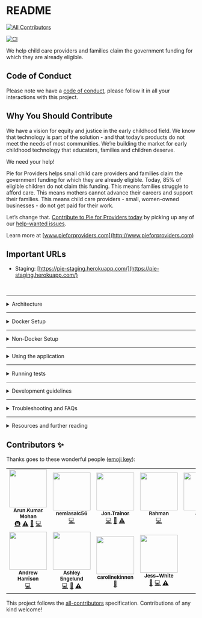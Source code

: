 # README
<!-- ALL-CONTRIBUTORS-BADGE:START - Do not remove or modify this section -->
[![All Contributors](https://img.shields.io/badge/all_contributors-11-orange.svg?style=flat-square)](#contributors-)
<!-- ALL-CONTRIBUTORS-BADGE:END -->

[![CI](https://github.com/pieforproviders/pieforproviders/workflows/CI/badge.svg?branch=develop)](https://github.com/pieforproviders/pieforproviders/actions?query=branch%3Adevelop)

We help child care providers and families claim the government funding for which they are already eligible.

## Code of Conduct

Please note we have a [code of conduct](CODE_OF_CONDUCT.md), please follow it in all your interactions with this project.

## Why You Should Contribute

We have a vision for equity and justice in the early childhood field. We know that technology is part of the solution - and that today’s products do not meet the needs of most communities. We’re building the market for early childhood technology that educators, families and children deserve.

We need your help!

Pie for Providers helps small child care providers and families claim the government funding for which they are already eligible. Today, 85% of eligible children do not claim this funding. This means families struggle to afford care. This means mothers cannot advance their careers and support their families. This means child care providers - small, women-owned businesses - do not get paid for their work.

Let’s change that. [Contribute to Pie for Providers today](CONTRIBUTING.md) by picking up any of our [help-wanted issues](http://bit.ly/PieHelpWanted).

Learn more at [www.pieforproviders.com](http://www.pieforproviders.com)

## Important URLs

- Staging: [https://pie-staging.herokuapp.com/](https://pie-staging.herokuapp.com/)  

<br />

---

<details>
  <summary>Architecture</summary>

---

- [ERD/Database Planning Diagram](docs/dbdiagram.pdf)

- Backend: Rails
  - **SUPER IMPORTANT** This is configured to use UUIDs for primary keys in the generators: rails/config/initializers/generators.rb
  - Rubocop
  - Data Migrations: [https://github.com/ilyakatz/data-migrate](https://github.com/ilyakatz/data-migrate)
  - RSpec
    - SimpleCov
    - Shoulda Matchers
    - DatabaseCleaner
    - FactoryBot
    - Faker
  - v1 API Routes returning JSON
  - Postgres DB
- Frontend: React
  - ESLint/Prettier
  - Jest/React Testing Library
  - Husky for pre-commit hooks
  
</details>  

---

<details>
  <summary>Docker Setup</summary>

### Prerequisites
Docker should be installed on your local machine.

### Procedure
* Use the "git clone" command to download this repository.
* Use the "cd" command to enter the root directory of this repository.
* Enter the command "docker/build".  You will be asked to enter database parameters.  The docker/build script automatically sets up the app, runs the test suite, seeds the database, draws the block diagram, runs quality checks of this code base, and logs the screen output.
* After the build process is complete, enter the command "docker/server" to start the Rails server.
* Start a second terminal tab for entering additional commands.

### URLs
* App: http://localhost:3000
* MailCatcher: http://localhost:1080

### Database Parameters
* Host: localhost
* Port number: 15432
* Database: pie_development
* Username and password: specified in .docker-env/development/database

### Other Important Scripts
* Enter the command "docker/git_check" before "git add" and "git commit".  This runs the tests, Rubocop, and Brakeman.  The docker/git_check script is a sanity check to allow you to make sure to commit quality working code only.
* Enter the command "docker/qserver" for the quick version of "docker/server".  Note that the "docker/qserver" script does not log the screen output, does not remove tmp/pids/server.pid, skips "docker-compose down", skips "bundle install", and skips the database migration.
* Enter "docker/nuke" to destroy the Docker image, container, and networks.
* Enter "docker/nukec" to destroy the Docker container but leave the base images in place.

</details>

---

<details>
  <summary>Non-Docker Setup</summary>

---
**for local development, we strongly recommend you use version managers to handle your dependencies, such as `rvm` for ruby and `nvm` for javascript** 

### Prerequisites

- `postgres` v12.3
- `bundler`
- `git`
- `yarn`
- `graphviz` - [https://graphviz.org/download/](https://graphviz.org/download/)
- `XCode Select` tools if you're on Mac

### Optional

- `heroku cli` - [https://devcenter.heroku.com/articles/heroku-cli#download-and-install](https://devcenter.heroku.com/articles/heroku-cli#download-and-install)
- `foreman`
- `rvm`
- `nvm`

### Procedure

- clone the repo: `git clone git@github.com:pieforproviders/pieforproviders.git`
- navigate to the app directory: `cd pieforproviders`
- install bundler for gems: `gem install bundler`
- install gems: `bundle install`
- set up an environment file: copy `.env.sample` to `.env`
- configure Devise: run `rails secret` to generate a secret string, add it to `.env` as the `DEVISE_JWT_SECRET_KEY` value
- create and seed the database: `bundle exec rails db:setup`
- install front-end and end-to-end packages: `yarn install-all`

### Running Locally

You have several convenient options for running the app locally.

1. Rake task (requires `heroku cli`)
    - `rails start`
    - This spins up both the front end and the back end in the same terminal window
2. Foreman (requires `foreman`)
    - Run `foreman start`
    - This spins up both the front end and the back end in the same terminal window
3. Without Foreman or Heroku
    - Start rails in one terminal: `rails s -p 3001`
    - Open a second terminal and start react: `cd client && yarn start`

Visit `localhost:3000` to see the React frontend. 🥳
</details>

---

<details>
  <summary>Using the application</summary>

---

You can create a new user account by visiting `/signup` (or clicking "Sign Up" on the login page at the root).

When you create a new account, you should see a demo email pop up in a new tab; **the link in this URL can't be clicked in local development**.  Instead, copy the path (starting with `localhost`) and paste it into a browser window.  This will confirm your user and automatically log you in.
</details>  

---

<details>
  <summary>Running tests</summary>

---

### API

- `bundle exec rspec` or `bundle exec guard` to watch

### Frontend

- `yarn test` (auto-watch) or `yarn test-once` to run the suite one time only

### End to End

- `yarn run cy:ci` from the root directory

### Interactive End to End

- `yarn start-server` in one terminal (make sure rails is not currently running)
- `yarn run cy:open` in another terminal

</details>  

---

<details>
  <summary>Development guidelines</summary>

---

See [CONTRIBUTING.md](CONTRIBUTING.md)
</details>  

---

<details>
  <summary>Troubleshooting and FAQs</summary>

---

### Login Issues

**Q: I keep getting redirected to the login screen when after I've created and confirmed my account**  
**A:** Make sure you've created a secret for `DEVISE_JWT_SECRET_KEY` in `.env` using `rails secret`

### Postgres

**Q: I get postgres errors when I try to set up the database**  
**A:** Make sure Postgres is running on port 5432. Sometimes Postgres doesn't play nice depending on how you've installed it.  If you're having trouble with Postgres, I strongly recommend `Postgres.app` - you can install multiple versions and it plays nicer with rails.  

### XCode

**Q: I see the following error in my terminal: `gyp: No Xcode or CLT version detected!`**  
**A:** try removing and reinstalling XCode command line tools OR running `xcode-select --reset` (see [this github issue](https://github.com/schnerd/d3-scale-cluster/issues/7) for more info)
</details>  

---

<details>
  <summary>Resources and further reading</summary>

---

- [Quickstart for Rails](https://docs.docker.com/compose/rails/)
- [PosgreSQL UUID as primary key in Rails 5.1](https://clearcove.ca/2017/08/postgres-uuid-as-primary-key-in-rails-5-1)
- [Build a RESTful JSON API With Rails 5 - Part One](https://scotch.io/tutorials/build-a-restful-json-api-with-rails-5-part-one)
- [Build a RESTful JSON API With Rails 5 - Part Two](https://scotch.io/tutorials/build-a-restful-json-api-with-rails-5-part-two)

</details>

## Contributors ✨

Thanks goes to these wonderful people ([emoji key](https://allcontributors.org/docs/en/emoji-key)):

<!-- ALL-CONTRIBUTORS-LIST:START - Do not remove or modify this section -->
<!-- prettier-ignore-start -->
<!-- markdownlint-disable -->
<table>
  <tr>
    <td align="center"><a href="https://github.com/arku"><img src="https://avatars.githubusercontent.com/u/7039523?v=4?s=100" width="100px;" alt=""/><br /><sub><b>Arun Kumar Mohan</b></sub></a><br /><a href="#infra-arku" title="Infrastructure (Hosting, Build-Tools, etc)">🚇</a> <a href="https://github.com/pieforproviders/pieforproviders/commits?author=arku" title="Tests">⚠️</a> <a href="https://github.com/pieforproviders/pieforproviders/commits?author=arku" title="Documentation">📖</a> <a href="https://github.com/pieforproviders/pieforproviders/commits?author=arku" title="Code">💻</a></td>
    <td align="center"><a href="https://github.com/nemiasalc56"><img src="https://avatars.githubusercontent.com/u/57147732?v=4?s=100" width="100px;" alt=""/><br /><sub><b>nemiasalc56</b></sub></a><br /><a href="https://github.com/pieforproviders/pieforproviders/commits?author=nemiasalc56" title="Code">💻</a></td>
    <td align="center"><a href="https://github.com/jontrainor"><img src="https://avatars.githubusercontent.com/u/1022615?v=4?s=100" width="100px;" alt=""/><br /><sub><b>Jon Trainor</b></sub></a><br /><a href="https://github.com/pieforproviders/pieforproviders/commits?author=jontrainor" title="Code">💻</a> <a href="https://github.com/pieforproviders/pieforproviders/commits?author=jontrainor" title="Documentation">📖</a> <a href="https://github.com/pieforproviders/pieforproviders/commits?author=jontrainor" title="Tests">⚠️</a></td>
    <td align="center"><a href="https://github.com/rahman-aj"><img src="https://avatars.githubusercontent.com/u/59799545?v=4?s=100" width="100px;" alt=""/><br /><sub><b>Rahman</b></sub></a><br /><a href="https://github.com/pieforproviders/pieforproviders/commits?author=rahman-aj" title="Code">💻</a></td>
    <td align="center"><a href="https://github.com/jessehall3"><img src="https://avatars.githubusercontent.com/u/5696388?v=4?s=100" width="100px;" alt=""/><br /><sub><b>Jesse</b></sub></a><br /><a href="https://github.com/pieforproviders/pieforproviders/commits?author=jessehall3" title="Code">💻</a></td>
    <td align="center"><a href="https://www.linkedin.com/in/nora-harris/"><img src="https://avatars.githubusercontent.com/u/31748798?v=4?s=100" width="100px;" alt=""/><br /><sub><b>Nora Harris</b></sub></a><br /><a href="https://github.com/pieforproviders/pieforproviders/commits?author=noragharris" title="Code">💻</a> <a href="https://github.com/pieforproviders/pieforproviders/commits?author=noragharris" title="Documentation">📖</a></td>
    <td align="center"><a href="https://github.com/sassygrody"><img src="https://avatars.githubusercontent.com/u/6587024?v=4?s=100" width="100px;" alt=""/><br /><sub><b>Sasha</b></sub></a><br /><a href="https://github.com/pieforproviders/pieforproviders/commits?author=sassygrody" title="Code">💻</a></td>
  </tr>
  <tr>
    <td align="center"><a href="https://github.com/cyranix"><img src="https://avatars.githubusercontent.com/u/161077?v=4?s=100" width="100px;" alt=""/><br /><sub><b>Andrew Harrison</b></sub></a><br /><a href="https://github.com/pieforproviders/pieforproviders/commits?author=cyranix" title="Code">💻</a></td>
    <td align="center"><a href="https://github.com/weedySeaDragon"><img src="https://avatars.githubusercontent.com/u/673794?v=4?s=100" width="100px;" alt=""/><br /><sub><b>Ashley Engelund</b></sub></a><br /><a href="https://github.com/pieforproviders/pieforproviders/commits?author=weedySeaDragon" title="Code">💻</a> <a href="https://github.com/pieforproviders/pieforproviders/commits?author=weedySeaDragon" title="Documentation">📖</a> <a href="https://github.com/pieforproviders/pieforproviders/commits?author=weedySeaDragon" title="Tests">⚠️</a></td>
    <td align="center"><a href="https://github.com/carolinekinnen"><img src="https://avatars.githubusercontent.com/u/41166358?v=4?s=100" width="100px;" alt=""/><br /><sub><b>carolinekinnen</b></sub></a><br /><a href="https://github.com/pieforproviders/pieforproviders/commits?author=carolinekinnen" title="Documentation">📖</a></td>
    <td align="center"><a href="https://github.com/Jess-White"><img src="https://avatars.githubusercontent.com/u/58121322?v=4?s=100" width="100px;" alt=""/><br /><sub><b>Jess-White</b></sub></a><br /><a href="https://github.com/pieforproviders/pieforproviders/commits?author=Jess-White" title="Documentation">📖</a> <a href="https://github.com/pieforproviders/pieforproviders/commits?author=Jess-White" title="Code">💻</a> <a href="https://github.com/pieforproviders/pieforproviders/commits?author=Jess-White" title="Tests">⚠️</a></td>
  </tr>
</table>

<!-- markdownlint-restore -->
<!-- prettier-ignore-end -->

<!-- ALL-CONTRIBUTORS-LIST:END -->

This project follows the [all-contributors](https://github.com/all-contributors/all-contributors) specification. Contributions of any kind welcome!